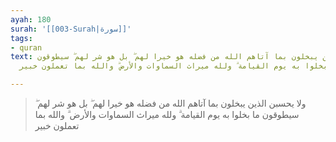 ```yaml
---
ayah: 180
surah: '[[003-Surah|سورة]]'
tags:
- quran
text: ولا يحسبن الذين يبخلون بما آتاهم الله من فضله هو خيرا لهم ۖ بل هو شر لهم ۖ سيطوقون
  ما بخلوا به يوم القيامة ۗ ولله ميراث السماوات والأرض ۗ والله بما تعملون خبير

---
```

> ولا يحسبن الذين يبخلون بما آتاهم الله من فضله هو خيرا لهم ۖ بل هو شر لهم ۖ سيطوقون ما بخلوا به يوم القيامة ۗ ولله ميراث السماوات والأرض ۗ والله بما تعملون خبير
